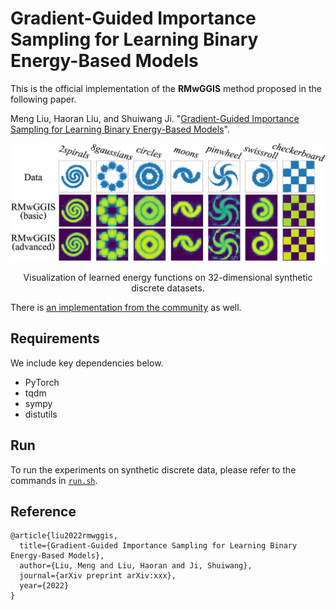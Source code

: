 # Gradient-Guided Importance Sampling for Learning Binary Energy-Based Models

This is the official implementation of the **RMwGGIS** method proposed in the following paper.

Meng Liu, Haoran Liu, and Shuiwang Ji. "[Gradient-Guided Importance Sampling for Learning Binary Energy-Based Models](https://github.com/divelab/RMwGGIS)".

<p align="center">
<img src="https://github.com/divelab/RMwGGIS/blob/main/assets/RMwGGIS.png" width="600" class="center" alt=""/>
    <br/>
</p>
<p align = "center">
Visualization of learned energy functions on 32-dimensional synthetic discrete datasets.
</p>

There is [an implementation from the community](https://github.com/J-zin/RMwGGIS) as well.

## Requirements
We include key dependencies below.
* PyTorch
* tqdm
* sympy
* distutils

## Run
To run the experiments on synthetic discrete data, please refer to the commands in [`run.sh`](https://github.com/divelab/RMwGGIS/blob/main/RMwGGIS/run.sh).

## Reference
```
@article{liu2022rmwggis,
  title={Gradient-Guided Importance Sampling for Learning Binary Energy-Based Models},
  author={Liu, Meng and Liu, Haoran and Ji, Shuiwang},
  journal={arXiv preprint arXiv:xxx},
  year={2022}
}
```
